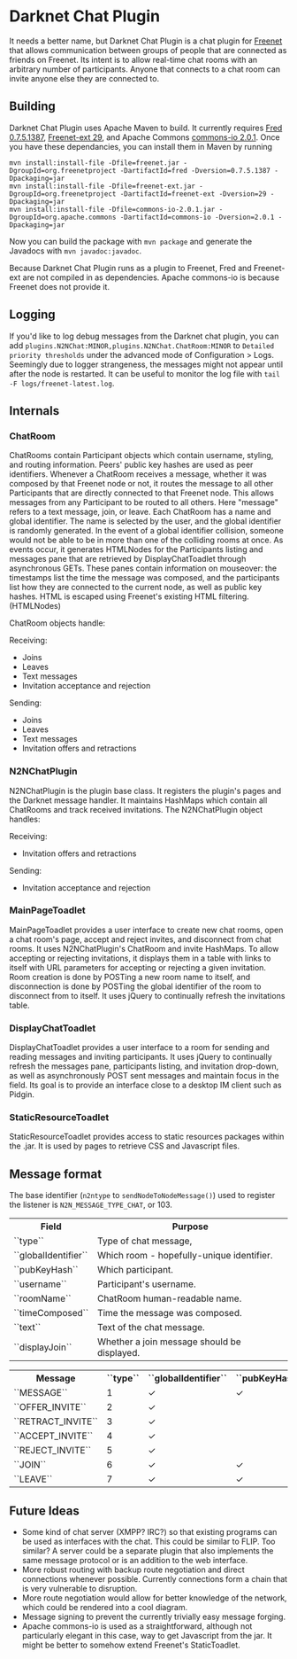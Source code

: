 # Darknet Chat Plugin

It needs a better name, but Darknet Chat Plugin is a chat plugin for [Freenet](http://www.freenetproject.org) that allows
communication between groups of people that are connected as friends on Freenet. Its intent is to allow real-time chat
rooms with an arbitrary number of participants. Anyone that connects to a chat room can invite anyone else they are
connected to.

## Building

Darknet Chat Plugin uses Apache Maven to build. It currently requires
[Fred 0.7.5.1387](http://downloads.freenetproject.org/alpha/freenet-build01387.jar),
[Freenet-ext 29](http://downloads.freenetproject.org/alpha/freenet-ext.jar), and Apache Commons
[commons-io 2.0.1](http://commons.apache.org/io/download_io.cgi). Once you have these dependancies, you can install
 them in Maven by running

    mvn install:install-file -Dfile=freenet.jar -DgroupId=org.freenetproject -DartifactId=fred -Dversion=0.7.5.1387 -Dpackaging=jar
    mvn install:install-file -Dfile=freenet-ext.jar -DgroupId=org.freenetproject -DartifactId=freenet-ext -Dversion=29 -Dpackaging=jar
    mvn install:install-file -Dfile=commons-io-2.0.1.jar -DgroupId=org.apache.commons -DartifactId=commons-io -Dversion=2.0.1 -Dpackaging=jar

Now you can build the package with ``mvn package`` and generate the Javadocs with ``mvn javadoc:javadoc``.

Because Darknet Chat Plugin runs as a plugin to Freenet, Fred and Freenet-ext are not compiled in as dependencies. Apache
commons-io is because Freenet does not provide it.

## Logging

If you'd like to log debug messages from the Darknet chat plugin, you can add
``plugins.N2NChat:MINOR,plugins.N2NChat.ChatRoom:MINOR`` to ``Detailed priority thresholds`` under the advanced mode of
Configuration > Logs. Seemingly due to logger strangeness, the messages might not appear until after the node is
restarted. It can be useful to monitor the log file with ``tail -F logs/freenet-latest.log``.

## Internals

### ChatRoom

ChatRooms contain Participant objects which contain username, styling, and routing information. Peers' public key hashes
are used as peer identifiers. Whenever a ChatRoom receives a message, whether it was composed by that Freenet node or
not, it routes the message to all other Participants that are directly connected to that Freenet node. This allows
messages from any Participant to be routed to all others. Here "message" refers to a text message, join, or leave. Each
ChatRoom has a name and global identifier. The name is selected by the user, and the global identifier is randomly
generated. In the event of a global identifier collision, someone would not be able to be in more than one of the
colliding rooms at once. As events occur, it generates HTMLNodes for the Participants listing and messages pane that are
retrieved by DisplayChatToadlet through asynchronous GETs. These panes contain information on mouseover: the timestamps
list the time the message was composed, and the participants list how they are connected to the current node, as well as
public key hashes. HTML is escaped using Freenet's existing HTML filtering. (HTMLNodes)

ChatRoom objects handle:

Receiving:

- Joins
- Leaves
- Text messages
- Invitation acceptance and rejection

Sending:

- Joins
- Leaves
- Text messages
- Invitation offers and retractions


### N2NChatPlugin

N2NChatPlugin is the plugin base class. It registers the plugin's pages and the Darknet message handler. It
maintains HashMaps which contain all ChatRooms and track received invitations.
The N2NChatPlugin object handles:

Receiving:

- Invitation offers and retractions

Sending:

- Invitation acceptance and rejection

### MainPageToadlet

MainPageToadlet provides a user interface to create new chat rooms, open a chat room's page, accept and reject invites,
and disconnect from chat rooms. It uses N2NChatPlugin's ChatRoom and invite HashMaps. To allow accepting or rejecting
invitations, it displays them in a table with links to itself with URL parameters for accepting or rejecting a given
invitation. Room creation is done by POSTing a new room name to itself, and disconnection is done by POSTing the global
identifier of the room to disconnect from to itself. It uses jQuery to continually refresh the invitations table.

### DisplayChatToadlet

DisplayChatToadlet provides a user interface to a room for sending and reading messages and inviting participants. It
uses jQuery to continually refresh the messages pane, participants listing, and invitation drop-down, as well as
asynchronously POST sent messages and maintain focus in the field. Its goal is to provide an interface close to a
desktop IM client such as Pidgin.

### StaticResourceToadlet

StaticResourceToadlet provides access to static resources packages within the .jar. It is used by pages to retrieve CSS
and Javascript files.

## Message format

The base identifier (``n2ntype`` to ``sendNodeToNodeMessage()``) used to register the listener is
``N2N_MESSAGE_TYPE_CHAT``, or 103.

<table>
  <tr>
    <th>Field</th><th>Purpose</th>
  </tr>
  <tr>
    <td>``type``</td><td>Type of chat message,</td>
  </tr>
  <tr>
    <td>``globalIdentifier``</td><td>Which room - hopefully-unique identifier.</td>
  </tr>
  <tr>
    <td>``pubKeyHash``</td><td>Which participant.</td>
  </tr>
  <tr>
    <td>``username``</td><td>Participant's username.</td>
  </tr>
  <tr>
    <td>``roomName``</td><td>ChatRoom human-readable name.</td>
  </tr>
  <tr>
    <td>``timeComposed``</td><td>Time the message was composed.</td>
  </tr>
  <tr>
    <td>``text``</td><td>Text of the chat message.</td>
  </tr>
  <tr>
    <td>``displayJoin``</td><td>Whether a join message should be displayed.</td>
  </tr>
</table>

<table>
  <tr>
    <th>Message</th><th>``type``</th><th>``globalIdentifier``</th><th>``pubKeyHash``</th><th>``username``</th><th>``roomName``</th><th>``timeComposed``</th><th>``text``</th><th>``displayJoin``</th>
  </tr>
  <tr>
    <td>``MESSAGE``</td><td>1</td><td>✓</td><td>✓</td><td></td><td></td><td>✓</td><td>✓</td><td></td>
  </tr>
  <tr>
    <td>``OFFER_INVITE``</td><td>2</td><td>✓</td><td></td><td>✓</td><td>✓</td><td></td><td></td><td></td>
  </tr>
  <tr>
    <td>``RETRACT_INVITE``</td><td>3</td><td>✓</td><td></td><td></td><td></td><td></td><td></td><td></td>
  </tr>
  <tr>
    <td>``ACCEPT_INVITE``</td><td>4</td><td>✓</td><td></td><td></td><td></td><td></td><td></td><td></td>
  </tr>
  <tr>
    <td>``REJECT_INVITE``</td><td>5</td><td>✓</td><td></td><td></td><td></td><td></td><td></td><td></td>
  </tr>
  <tr>
    <td>``JOIN``</td><td>6</td><td>✓</td><td>✓</td><td>✓</td><td></td><td></td><td></td><td>✓</td>
  </tr>
  <tr>
    <td>``LEAVE``</td><td>7</td><td>✓</td><td>✓</td><td></td><td></td><td></td><td></td><td></td>
  </tr>
</table>


## Future Ideas

- Some kind of chat server (XMPP? IRC?) so that existing programs can be used as interfaces with the chat.
  This could be similar to FLIP. Too similar? A server could be a separate plugin that also implements the same
  message protocol or is an addition to the web interface.
- More robust routing with backup route negotiation and direct connections whenever possible. Currently connections
form a chain that is very vulnerable to disruption.
- More route negotiation would allow for better knowledge of the network, which could be rendered into a cool diagram.
- Message signing to prevent the currently trivially easy message forging.
- Apache commons-io is used as a straightforward, although not particularly elegant in this case, way to get Javascript
  from the jar. It might be better to somehow extend Freenet's StaticToadlet.
